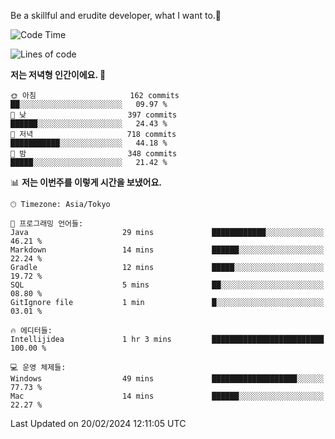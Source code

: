 Be a skillful and erudite developer, what I want to.👶

<!--START_SECTION:waka-->
![Code Time](http://img.shields.io/badge/Code%20Time-433%20hrs%2033%20mins-blue)

![Lines of code](https://img.shields.io/badge/%EC%A0%80%EB%8A%94%20%EC%97%AC%ED%83%9C%EA%B9%8C%EC%A7%80%20-756.5%20thousand%20%EC%A4%84%EC%9D%98%20%EC%BD%94%EB%93%9C%EB%A5%BC%20%EC%9E%91%EC%84%B1%ED%96%88%EC%96%B4%EC%9A%94.-blue)

**저는 저녁형 인간이에요. 🦉** 

```text
🌞 아침                     162 commits         ██░░░░░░░░░░░░░░░░░░░░░░░   09.97 % 
🌆 낮　                     397 commits         ██████░░░░░░░░░░░░░░░░░░░   24.43 % 
🌃 저녁                     718 commits         ███████████░░░░░░░░░░░░░░   44.18 % 
🌙 밤　                     348 commits         █████░░░░░░░░░░░░░░░░░░░░   21.42 % 
```


📊 **저는 이번주를 이렇게 시간을 보냈어요.** 

```text
🕑︎ Timezone: Asia/Tokyo

💬 프로그래밍 언어들: 
Java                     29 mins             ████████████░░░░░░░░░░░░░   46.21 % 
Markdown                 14 mins             ██████░░░░░░░░░░░░░░░░░░░   22.24 % 
Gradle                   12 mins             █████░░░░░░░░░░░░░░░░░░░░   19.72 % 
SQL                      5 mins              ██░░░░░░░░░░░░░░░░░░░░░░░   08.80 % 
GitIgnore file           1 min               █░░░░░░░░░░░░░░░░░░░░░░░░   03.01 % 

🔥 에디터들: 
Intellijidea             1 hr 3 mins         █████████████████████████   100.00 % 

💻 운영 체제들: 
Windows                  49 mins             ███████████████████░░░░░░   77.73 % 
Mac                      14 mins             ██████░░░░░░░░░░░░░░░░░░░   22.27 % 
```


 Last Updated on 20/02/2024 12:11:05 UTC
<!--END_SECTION:waka-->
